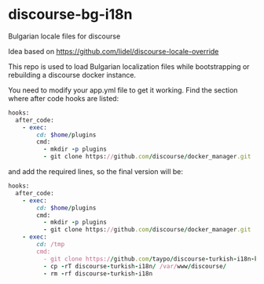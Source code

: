 discourse-bg-i18n
======================

Bulgarian locale files for discourse

Idea based on https://github.com/lidel/discourse-locale-override 

This repo is used to load Bulgarian localization files while bootstrapping or rebuilding a discourse docker instance.

You need to modify your app.yml file to get it working. Find the section where after code hooks are listed:

```ruby
hooks:
  after_code:
    - exec:
        cd: $home/plugins
        cmd:
          - mkdir -p plugins
          - git clone https://github.com/discourse/docker_manager.git
```

and add the required lines, so the final version will be:

```ruby
hooks:
  after_code:
    - exec:
        cd: $home/plugins
        cmd:
          - mkdir -p plugins
          - git clone https://github.com/discourse/docker_manager.git
    - exec:
        cd: /tmp
        cmd:
          - git clone https://github.com/taypo/discourse-turkish-i18n-kpn.git
          - cp -rT discourse-turkish-i18n/ /var/www/discourse/
          - rm -rf discourse-turkish-i18n
```
